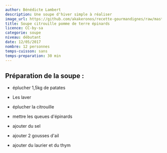 ```yaml
---
author: Bénédicte Lambert
description: Une soupe d'hiver simple à réaliser
image_url: https://github.com/akakeronos/recette-gourmandignes/raw/master/images/soupe-hiver.jpg
title: Soupe citrouille pomme de terre épinards
licence: CC-by-sa
categorie: soupe
niveau: débutant
date: 12/05/2017
nombre: 12 personnes
temps-cuisson: sans
temps-preparation: 30 min
---
```


## Préparation de la soupe :

* éplucher 1,5kg de patates
* Les laver
* éplucher la citrouille
* mettre les queues d'épinards
* ajouter du sel
* ajouter 2 gousses d'ail

* ajouter du laurier et du thym
